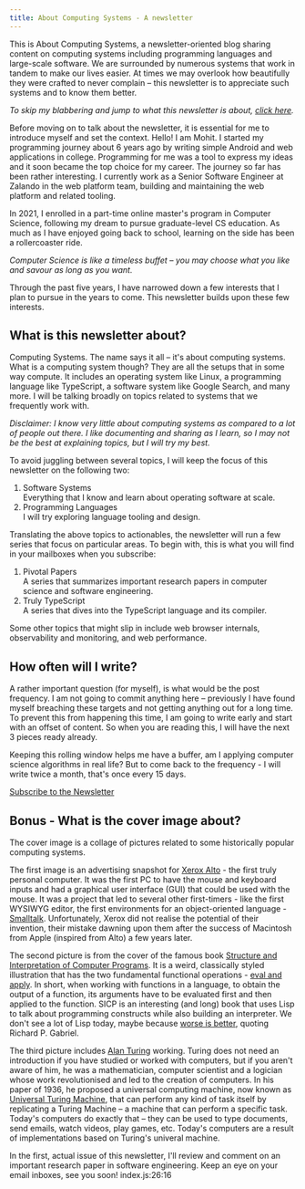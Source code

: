 ```yaml
---
title: About Computing Systems - A newsletter
---
```


This is About Computing Systems, a newsletter-oriented blog sharing content on computing systems including programming languages and large-scale software. We are surrounded by numerous systems that work in tandem to make our lives easier. At times we may overlook how beautifully they were crafted to never complain – this newsletter is to appreciate such systems and to know them better.

_To skip my blabbering and jump to what this newsletter is about, [click here](https://aboutcomputingsystems.mohitkarekar.com/p/b5f8c106-6bb1-4972-ab1d-b67af19dfd10/#what-is-this-newsletter-about)._

Before moving on to talk about the newsletter, it is essential for me to introduce myself and set the context. Hello! I am Mohit. I started my programming journey about 6 years ago by writing simple Android and web applications in college. Programming for me was a tool to express my ideas and it soon became the top choice for my career. The journey so far has been rather interesting. I currently work as a Senior Software Engineer at Zalando in the web platform team, building and maintaining the web platform and related tooling.

In 2021, I enrolled in a part-time online master's program in Computer Science, following my dream to pursue graduate-level CS education. As much as I have enjoyed going back to school, learning on the side has been a rollercoaster ride.

_Computer Science is like a timeless buffet – you may choose what you like and savour as long as you want._

Through the past five years, I have narrowed down a few interests that I plan to pursue in the years to come. This newsletter builds upon these few interests.

## What is this newsletter about?

Computing Systems. The name says it all – it's about computing systems. What is a computing system though? They are all the setups that in some way compute. It includes an operating system like Linux, a programming language like TypeScript, a software system like Google Search, and many more. I will be talking broadly on topics related to systems that we frequently work with.

_Disclaimer: I know very little about computing systems as compared to a lot of people out there. I like documenting and sharing as I learn, so I may not be the best at explaining topics, but I will try my best._

To avoid juggling between several topics, I will keep the focus of this newsletter on the following two:

1. Software Systems  
   Everything that I know and learn about operating software at scale.
2. Programming Languages  
   I will try exploring language tooling and design.

Translating the above topics to actionables, the newsletter will run a few series that focus on particular areas. To begin with, this is what you will find in your mailboxes when you subscribe:

1. Pivotal Papers  
   A series that summarizes important research papers in computer science and software engineering.
2. Truly TypeScript  
   A series that dives into the TypeScript language and its compiler.

Some other topics that might slip in include web browser internals, observability and monitoring, and web performance.

## How often will I write?

A rather important question (for myself), is what would be the post frequency. I am not going to commit anything here – previously I have found myself breaching these targets and not getting anything out for a long time. To prevent this from happening this time, I am going to write early and start with an offset of content. So when you are reading this, I will have the next 3 pieces ready already.

Keeping this rolling window helps me have a buffer, am I applying computer science algorithms in real life? But to come back to the frequency - I will write twice a month, that's once every 15 days.

[Subscribe to the Newsletter](https://aboutcomputingsystems.mohitkarekar.com/#/portal/signup/free)

## Bonus - What is the cover image about?

The cover image is a collage of pictures related to some historically popular computing systems.

The first image is an advertising snapshot for [Xerox Alto](https://en.wikipedia.org/wiki/Xerox%5FAlto) \- the first truly personal computer. It was the first PC to have the mouse and keyboard inputs and had a graphical user interface (GUI) that could be used with the mouse. It was a project that led to several other first-timers - like the first WYSIWYG editor, the first environments for an object-oriented language - [Smalltalk](https://en.wikipedia.org/wiki/Smalltalk). Unfortunately, Xerox did not realise the potential of their invention, their mistake dawning upon them after the success of Macintosh from Apple (inspired from Alto) a few years later.

The second picture is from the cover of the famous book [Structure and Interpretation of Computer Programs](https://en.wikipedia.org/wiki/Structure%5Fand%5FInterpretation%5Fof%5FComputer%5FPrograms). It is a weird, classically styled illustration that has the two fundamental functional operations - [eval and apply](https://wiki.c2.com/?EvalApply). In short, when working with functions in a language, to obtain the output of a function, its arguments have to be evaluated first and then applied to the function. SICP is an interesting (and long) book that uses Lisp to talk about programming constructs while also building an interpreter. We don't see a lot of Lisp today, maybe because [worse is better](https://www.dreamsongs.com/WorseIsBetter.html), quoting Richard P. Gabriel.

The third picture includes [Alan Turing](https://en.wikipedia.org/wiki/Alan%5FTuring) working. Turing does not need an introduction if you have studied or worked with computers, but if you aren't aware of him, he was a mathematician, computer scientist and a logician whose work revolutionised and led to the creation of computers. In his paper of 1936, he proposed a universal computing machine, now known as [Universal Turing Machine](https://www.gimtec.io/articles/the-turing-machine/), that can perform any kind of task itself by replicating a Turing Machine – a machine that can perform a specific task. Today's computers do exactly that – they can be used to type documents, send emails, watch videos, play games, etc. Today's computers are a result of implementations based on Turing's univeral machine.

In the first, actual issue of this newsletter, I'll review and comment on an important research paper in software engineering. Keep an eye on your email inboxes, see you soon! index.js:26:16
